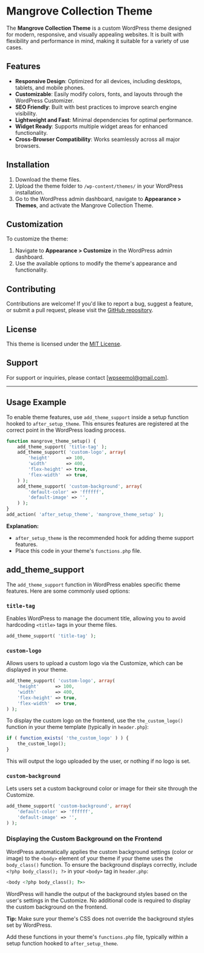# Mangrove Collection Theme

The **Mangrove Collection Theme** is a custom WordPress theme designed for modern, responsive, and visually appealing websites. It is built with flexibility and performance in mind, making it suitable for a variety of use cases.

## Features

-    **Responsive Design**: Optimized for all devices, including desktops, tablets, and mobile phones.
-    **Customizable**: Easily modify colors, fonts, and layouts through the WordPress Customizer.
-    **SEO Friendly**: Built with best practices to improve search engine visibility.
-    **Lightweight and Fast**: Minimal dependencies for optimal performance.
-    **Widget Ready**: Supports multiple widget areas for enhanced functionality.
-    **Cross-Browser Compatibility**: Works seamlessly across all major browsers.

## Installation

1. Download the theme files.
2. Upload the theme folder to `/wp-content/themes/` in your WordPress installation.
3. Go to the WordPress admin dashboard, navigate to **Appearance > Themes**, and activate the Mangrove Collection Theme.

## Customization

To customize the theme:

1. Navigate to **Appearance > Customize** in the WordPress admin dashboard.
2. Use the available options to modify the theme's appearance and functionality.

## Contributing

Contributions are welcome! If you'd like to report a bug, suggest a feature, or submit a pull request, please visit the [GitHub repository](https://github.com/wpseemol/mangrove-collection-theme.git).

## License

This theme is licensed under the [MIT License](LICENSE).

## Support

For support or inquiries, please contact [wpseemol@gmail.com].

---

## Usage Example

To enable theme features, use `add_theme_support` inside a setup function hooked to `after_setup_theme`. This ensures features are registered at the correct point in the WordPress loading process.

```php
function mangrove_theme_setup() {
    add_theme_support( 'title-tag' );
    add_theme_support( 'custom-logo', array(
        'height'      => 100,
        'width'       => 400,
        'flex-height' => true,
        'flex-width'  => true,
    ) );
    add_theme_support( 'custom-background', array(
        'default-color' => 'ffffff',
        'default-image' => '',
    ) );
}
add_action( 'after_setup_theme', 'mangrove_theme_setup' );
```

**Explanation:**

-    `after_setup_theme` is the recommended hook for adding theme support features.
-    Place this code in your theme's `functions.php` file.

## add_theme_support

The `add_theme_support` function in WordPress enables specific theme features. Here are some commonly used options:

### `title-tag`

Enables WordPress to manage the document title, allowing you to avoid hardcoding `<title>` tags in your theme files.

```php
add_theme_support( 'title-tag' );
```

### `custom-logo`

Allows users to upload a custom logo via the Customize, which can be displayed in your theme.

```php
add_theme_support( 'custom-logo', array(
    'height'      => 100,
    'width'       => 400,
    'flex-height' => true,
    'flex-width'  => true,
) );
```

To display the custom logo on the frontend, use the `the_custom_logo()` function in your theme template (typically in `header.php`):

```php
if ( function_exists( 'the_custom_logo' ) ) {
    the_custom_logo();
}
```

This will output the logo uploaded by the user, or nothing if no logo is set.

### `custom-background`

Lets users set a custom background color or image for their site through the Customize.

```php
add_theme_support( 'custom-background', array(
    'default-color' => 'ffffff',
    'default-image' => '',
) );
```

### Displaying the Custom Background on the Frontend

WordPress automatically applies the custom background settings (color or image) to the `<body>` element of your theme if your theme uses the `body_class()` function. To ensure the background displays correctly, include `<?php body_class(); ?>` in your `<body>` tag in `header.php`:

```php
<body <?php body_class(); ?>>
```

WordPress will handle the output of the background styles based on the user's settings in the Customize. No additional code is required to display the custom background on the frontend.

**Tip:** Make sure your theme's CSS does not override the background styles set by WordPress.

Add these functions in your theme's `functions.php` file, typically within a setup function hooked to `after_setup_theme`.
